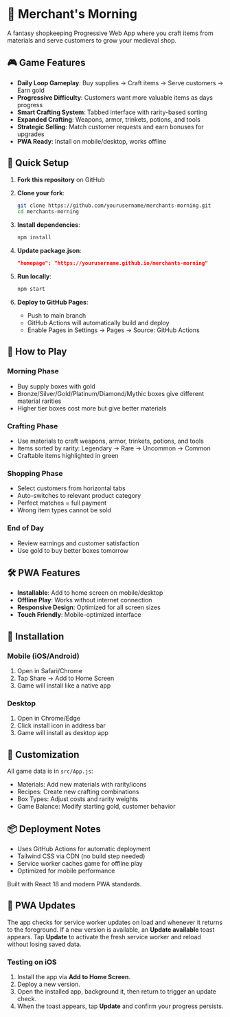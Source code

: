 # 🏰 Merchant's Morning

A fantasy shopkeeping Progressive Web App where you craft items from materials and serve customers to grow your medieval shop.

## 🎮 Game Features

- **Daily Loop Gameplay**: Buy supplies → Craft items → Serve customers → Earn gold
- **Progressive Difficulty**: Customers want more valuable items as days progress
- **Smart Crafting System**: Tabbed interface with rarity-based sorting
- **Expanded Crafting**: Weapons, armor, trinkets, potions, and tools
- **Strategic Selling**: Match customer requests and earn bonuses for upgrades
- **PWA Ready**: Install on mobile/desktop, works offline

## 🚀 Quick Setup

1. **Fork this repository** on GitHub
2. **Clone your fork**:
   ```bash
   git clone https://github.com/yourusername/merchants-morning.git
   cd merchants-morning
   ```

3. **Install dependencies**:
   ```bash
   npm install
   ```

4. **Update package.json**:
   ```json
   "homepage": "https://yourusername.github.io/merchants-morning"
   ```

5. **Run locally**:
   ```bash
   npm start
   ```

6. **Deploy to GitHub Pages**:
   - Push to main branch
   - GitHub Actions will automatically build and deploy
   - Enable Pages in Settings → Pages → Source: GitHub Actions

## 🎯 How to Play

### Morning Phase
- Buy supply boxes with gold
- Bronze/Silver/Gold/Platinum/Diamond/Mythic boxes give different material rarities
- Higher tier boxes cost more but give better materials

### Crafting Phase
- Use materials to craft weapons, armor, trinkets, potions, and tools
- Items sorted by rarity: Legendary → Rare → Uncommon → Common
- Craftable items highlighted in green

### Shopping Phase
- Select customers from horizontal tabs
- Auto-switches to relevant product category
- Perfect matches = full payment
- Wrong item types cannot be sold

### End of Day
- Review earnings and customer satisfaction
- Use gold to buy better boxes tomorrow

## 🛠️ PWA Features

- **Installable**: Add to home screen on mobile/desktop
- **Offline Play**: Works without internet connection
- **Responsive Design**: Optimized for all screen sizes
- **Touch Friendly**: Mobile-optimized interface

## 📱 Installation

### Mobile (iOS/Android)
1. Open in Safari/Chrome
2. Tap Share → Add to Home Screen
3. Game will install like a native app

### Desktop
1. Open in Chrome/Edge
2. Click install icon in address bar
3. Game will install as desktop app

## 🎨 Customization

All game data is in `src/App.js`:
- Materials: Add new materials with rarity/icons
- Recipes: Create new crafting combinations
- Box Types: Adjust costs and rarity weights
- Game Balance: Modify starting gold, customer behavior

## 📦 Deployment Notes

- Uses GitHub Actions for automatic deployment
- Tailwind CSS via CDN (no build step needed)
- Service worker caches game for offline play
- Optimized for mobile performance

Built with React 18 and modern PWA standards.
## 🔄 PWA Updates

The app checks for service worker updates on load and whenever it returns to the foreground. If a new version is available, an **Update available** toast appears. Tap **Update** to activate the fresh service worker and reload without losing saved data.

### Testing on iOS
1. Install the app via **Add to Home Screen**.
2. Deploy a new version.
3. Open the installed app, background it, then return to trigger an update check.
4. When the toast appears, tap **Update** and confirm your progress persists.

